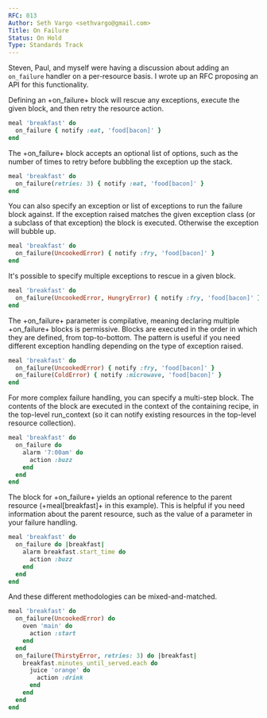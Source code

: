 ```yaml
---
RFC: 013
Author: Seth Vargo <sethvargo@gmail.com>
Title: On Failure
Status: On Hold
Type: Standards Track
---
```


Steven, Paul, and myself were having a discussion about adding
an `on_failure` handler on a per-resource basis. I wrote up an RFC proposing
an API for this functionality.

Defining an +on_failure+ block will rescue any exceptions, execute the given
block, and then retry the resource action.

```ruby
meal 'breakfast' do
  on_failure { notify :eat, 'food[bacon]' }
end
```

The +on_failure+ block accepts an optional list of options, such as the number
of times to retry before bubbling the exception up the stack.

```ruby
meal 'breakfast' do
  on_failure(retries: 3) { notify :eat, 'food[bacon]' }
end
```

You can also specify an exception or list of exceptions to run the failure
block against. If the exception raised matches the given exception class (or
a subclass of that exception) the block is executed. Otherwise the exception
will bubble up.

```ruby
meal 'breakfast' do
  on_failure(UncookedError) { notify :fry, 'food[bacon]' }
end
```

It's possible to specify multiple exceptions to rescue in a given block.

```ruby
meal 'breakfast' do
  on_failure(UncookedError, HungryError) { notify :fry, 'food[bacon]' }
end
```

The +on_failure+ parameter is compilative, meaning declaring multiple
+on_failure+ blocks is permissive. Blocks are executed in the order in
which they are defined, from top-to-bottom. The pattern is useful if you
need different exception handling depending on the type of exception raised.

```ruby
meal 'breakfast' do
  on_failure(UncookedError) { notify :fry, 'food[bacon]' }
  on_failure(ColdError) { notify :microwave, 'food[bacon]' }
end
```

For more complex failure handling, you can specify a multi-step block. The
contents of the block are executed in the context of the containing recipe,
in the top-level run_context (so it can notify existing resources in the
top-level resource collection).

```ruby
meal 'breakfast' do
  on_failure do
    alarm '7:00am' do
      action :buzz
    end
  end
end
```

The block for +on_failure+ yields an optional reference to the parent
resource (+meal[breakfast]+ in this example). This is helpful if you need
information about the parent resource, such as the value of a parameter
in your failure handling.

```ruby
meal 'breakfast' do
  on_failure do |breakfast|
    alarm breakfast.start_time do
      action :buzz
    end
  end
end
```

And these different methodologies can be mixed-and-matched.

```ruby
meal 'breakfast' do
  on_failure(UncookedError) do
    oven 'main' do
      action :start
    end
  end
  on_failure(ThirstyError, retries: 3) do |breakfast|
    breakfast.minutes_until_served.each do
      juice 'orange' do
        action :drink
      end
    end
  end
end
```
